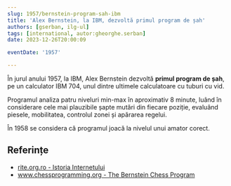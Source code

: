 ```yaml
---
slug: 1957/bernstein-program-sah-ibm
title: 'Alex Bernstein, la IBM, dezvoltă primul program de șah'
authors: [gserban, ilg-ul]
tags: [international, autor:gheorghe.serban]
date: 2023-12-26T20:00:09

eventDate: '1957'

---
```


În jurul anului 1957, la IBM, Alex Bernstein  dezvoltă
**primul program de șah**,
pe un calculator IBM 704, unul dintre ultimele calculatoare cu
tuburi cu vid.

<!-- truncate -->

Programul analiza patru niveluri min-max în aproximativ 8 minute,
luând în considerare cele mai plauzibile șapte mutări din fiecare
poziție, evaluând piesele, mobilitatea, controlul zonei și apărarea
regelui.

În 1958 se considera că programul joacă la nivelul unui amator corect.

## Referințe

- [rite.org.ro - Istoria Internetului](https://rite.org.ro/istoria-internetului/)
- [www.chessprogramming.org - The Bernstein Chess Program](https://www.chessprogramming.org/The_Bernstein_Chess_Program)
